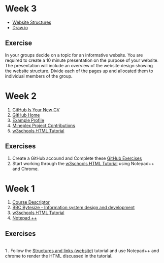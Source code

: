 # Week 3

* [Website Structures](https://www.bbc.com/bitesize/guides/z96psbk/revision/1)
* [Draw.io](https://www.draw.io/)

## Exercise

In your groups decide on a topic for an informative website. You are required to create a 10 minute presentation on the purpose of your website. The presentation will include an overview of the website design showing the website structure. Divide each of the pages up and allocated them to individual members of the group.

# Week 2
 
1. [GitHub Is Your New CV](http://code.dblock.org/2011/07/14/github-is-your-new-resume.html)
1. [GitHub Home](https://github.com/)
1. [Example Profile](https://github.com/marijnh)
1. [Mineplex Project Contributions](https://drive.google.com/file/d/0B7l9n3yk5ob0b0JCWXU5ZjY4dUk/view?ts=58170cea)
1. [w3schools HTML Tutorial](https://www.w3schools.com/html/default.asp) 

## Exercises 

1. Create a GitHub accound and Complete these [GitHub Exercises](https://docs.google.com/document/d/1lYOmyY0liBNXntOP9yipcD7Cy-aqKqAU1gkrSmdd2e4/edit?usp=sharing)
1. Start working through the [w3schools HTML Tutorial](https://www.w3schools.com/html/default.asp) using Notepad++ and Chrome.

# Week 1

1. [Course Descriptor](https://www.sqa.org.uk/files/nq/CfE_Unit_H_ComputingScience_InformationSystemsDesignandDevelopment.pdf)
1. [BBC Bytesize - Information system design and development](https://www.bbc.com/bitesize/topics/zdw2n39)
1. [w3schools HTML Tutorial](https://www.w3schools.com/html/default.asp) 
1. [Notepad ++](https://notepad-plus-plus.org/)

## Exercises

<br>1 . Follow the [Structures and links (website)](https://www.bbc.com/bitesize/guides/z96psbk/revision/1) tutorial and use Notepad++ and chrome to render the HTML discussed in the tutorial. 
   

